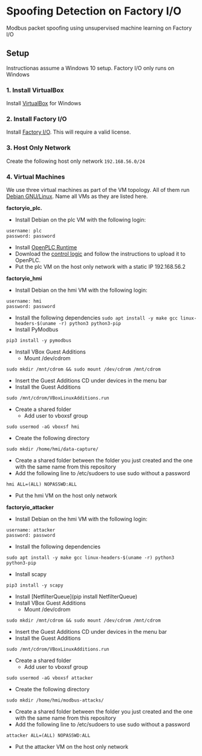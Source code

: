 # Spoofing Detection on Factory I/O
Modbus packet spoofing using unsupervised machine learning on Factory I/O

## Setup
Instructionas assume a Windows 10 setup. Factory I/O only runs on Windows

### 1. Install VirtualBox
Install [VirtualBox](https://www.virtualbox.org/wiki/Downloads) for Windows

### 2. Install Factory I/O
Install [Factory I/O](https://factoryio.com/). This will require a valid license.

### 3. Host Only Network
Create the following host only network
```192.168.56.0/24```

### 4. Virtual Machines
We use three virtual machines as part of the VM topology. All of them run [Debian GNU/Linux](https://www.debian.org/download). Name all VMs as they are listed here.

**factoryio_plc.** 
* Install Debian on the plc VM with the following login:
```
username: plc
password: password
```
* Install [OpenPLC Runtime](https://openplcproject.com/)
* Download the [control logic](https://openplc.discussion.community/post/production-line-scene-from-factory-io-fbd-11657885) and follow the instructions to upload it to OpenPLC.
* Put the plc VM on the host only network with a static IP 192.168.56.2

**factoryio_hmi**
* Install Debian on the hmi VM with the following login:
```
username: hmi
password: password
```
* Install the following dependencies
```sudo apt install -y make gcc linux-headers-$(uname -r) python3 python3-pip```
* Install PyModbus
```
pip3 install -y pymodbus
```
* Install VBox Guest Additions
  * Mount /dev/cdrom
```
sudo mkdir /mnt/cdrom && sudo mount /dev/cdrom /mnt/cdrom
```
  * Insert the Guest Additions CD under devices in the menu bar
  * Install the Guest Additions
```
sudo /mnt/cdrom/VBoxLinuxAdditions.run
```
* Create a shared folder
  * Add user to vboxsf group
```
sudo usermod -aG vboxsf hmi
```
  * Create the following directory
```
sudo mkdir /home/hmi/data-capture/
```
  * Create a shared folder between the folder you just created and the one with the same name from this repository
* Add the following line to /etc/sudoers to use sudo without a password
```
hmi ALL=(ALL) NOPASSWD:ALL
```
* Put the hmi VM on the host only network

**factoryio_attacker**
* Install Debian on the hmi VM with the following login:
```
username: attacker
password: password
```
* Install the following dependencies
```
sudo apt install -y make gcc linux-headers-$(uname -r) python3 python3-pip
```
* Install scapy
```
pip3 install -y scapy
```
* Install [NetfilterQueue](pip install NetfilterQueue)
* Install VBox Guest Additions
  * Mount /dev/cdrom
```
sudo mkdir /mnt/cdrom && sudo mount /dev/cdrom /mnt/cdrom
```
  * Insert the Guest Additions CD under devices in the menu bar
  * Install the Guest Additions
```
sudo /mnt/cdrom/VBoxLinuxAdditions.run
```
* Create a shared folder
  * Add user to vboxsf group
```
sudo usermod -aG vboxsf attacker
```
  * Create the following directory
```
sudo mkdir /home/hmi/modbus-attacks/
```
  * Create a shared folder between the folder you just created and the one with the same name from this repository
* Add the following line to /etc/sudoers to use sudo without a password
```
attacker ALL=(ALL) NOPASSWD:ALL
```
* Put the attacker VM on the host only network
